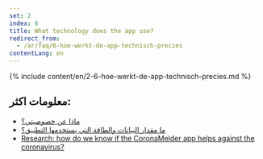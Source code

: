 ```yaml
---
set: 2
index: 6
title: What technology does the app use?
redirect_from: 
  - /ar/faq/6-hoe-werkt-de-app-technisch-precies
contentLang: en
---
```

{% include content/en/2-6-hoe-werkt-de-app-technisch-precies.md %}

## معلومات اكثر:

- [ماذا عن خصوصيتي؟](/{{page.lang}}/faq/2-8-hoe-zit-het-met-mijn-privacy)
- [ما مقدار البيانات والطاقة التي يستخدمها التطبيق؟](/{{page.lang}}/faq/2-2-hoeveel-data-en-stroom-gebruikt-de-app)
- [Research: how do we know if the CoronaMelder app helps against the coronavirus?](/{{page.lang}}/faq/3-1-onderzoek-hoe-weten-we-of-coronamelder-helpt-tegen-corona)

